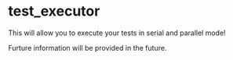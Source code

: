 # test_executor

This will allow you to execute your tests in serial and parallel mode!

Furture information will be provided in the future.